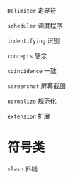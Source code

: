 `Delimiter` 定界符

`scheduler` 调度程序

`indentifying` 识别

`concepts` 感念

`coincidence` 一致

`screenshot` 屏幕截图

`normalize` 规范化

`extension` 扩展

# 符号类
`slash` 斜线
